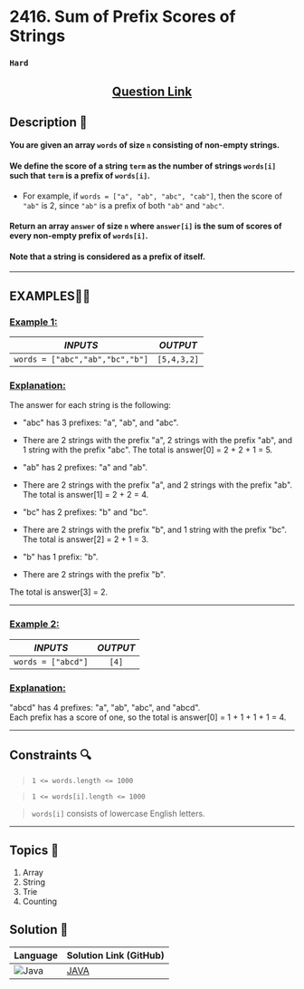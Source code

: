 # 2416. Sum of Prefix Scores of Strings

### `Hard`


<h2 align="center">
<a href="https://leetcode.com/problems/sum-of-prefix-scores-of-strings/description/?envType=daily-question&envId=2024-09-25"><strong>Question Link</strong></a>
</h2>


## Description 📑

#### You are given an array `words` of size `n` consisting of non-empty strings.

#### We define the score of a string `term` as the number of strings `words[i]` such that `term` is a prefix of `words[i]`.

- For example, if `words = ["a", "ab", "abc", "cab"]`, then the score of `"ab"` is 2, since `"ab"` is a prefix of both `"ab"` and `"abc"`.

#### Return an array `answer` of size `n` where `answer[i]` is the sum of scores of every non-empty prefix of `words[i]`.

#### Note that a string is considered as a prefix of itself.

---

## **EXAMPLES**💫✨ </br>

<h3>

<ins>**Example 1**:</ins> </br>


| _INPUTS_ | _OUTPUT_ |
| :-----------: | :-----------: |
| `words = ["abc","ab","bc","b"]` | `[5,4,3,2]` |

</h3>

<h3>
<ins>Explanation:</ins>
</h3>

The answer for each string is the following:

- "abc" has 3 prefixes: "a", "ab", and "abc".

- There are 2 strings with the prefix "a", 2 strings with the prefix "ab", and 1 string with the prefix "abc".
The total is answer[0] = 2 + 2 + 1 = 5.

- "ab" has 2 prefixes: "a" and "ab".

- There are 2 strings with the prefix "a", and 2 strings with the prefix "ab".
The total is answer[1] = 2 + 2 = 4.

- "bc" has 2 prefixes: "b" and "bc".

- There are 2 strings with the prefix "b", and 1 string with the prefix "bc".
The total is answer[2] = 2 + 1 = 3.

- "b" has 1 prefix: "b".

- There are 2 strings with the prefix "b".

The total is answer[3] = 2.

____
<h3>

<ins>**Example 2**:</ins> </br>

| _INPUTS_ | _OUTPUT_ |
| :-----------: | :-----------: |
| `words = ["abcd"]` | `[4]` |

</h3>

<h3>
<ins>Explanation:</ins>
</h3>


"abcd" has 4 prefixes: "a", "ab", "abc", and "abcd". <br>
Each prefix has a score of one, so the total is answer[0] = 1 + 1 + 1 + 1 = 4.


___

## Constraints 🔍

> `1 <= words.length <= 1000`</br>

> `1 <= words[i].length <= 1000` <br>

> `words[i]` consists of lowercase English letters.

___

## Topics 📝

1. Array
2. String
3. Trie
4. Counting


## Solution 📃

|  Language   |  Solution Link (GitHub) |
| ------------- | ------------- |
|  ![Java](https://img.shields.io/badge/java-%23ED8B00.svg?style=flat&logo=openjdk&logoColor=white)  | [JAVA]() |
